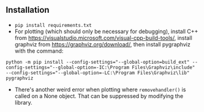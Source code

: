 ## Installation
- `pip install requirements.txt`
- For plotting (which should only be necessary for debugging), 
install C++ from https://visualstudio.microsoft.com/visual-cpp-build-tools/, install graphviz from https://graphviz.org/download/, 
then install pygraphviz with the command:

```python -m pip install --config-settings="--global-option=build_ext" --config-settings="--global-option=-IC:\Program Files\Graphviz\include" --config-settings="--global-option=-LC:\Program Files\Graphviz\lib" pygraphviz```

- There's another weird error when plotting where `removehandler()` is called on a None object. That can be suppressed by modifying the library.